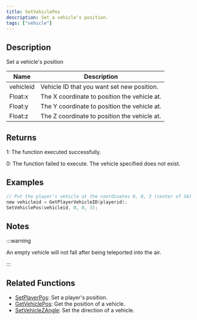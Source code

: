 ```yaml
---
title: SetVehiclePos
description: Set a vehicle's position.
tags: ["vehicle"]
---
```


## Description

Set a vehicle's position

| Name      | Description                                  |
| --------- | -------------------------------------------- |
| vehicleid | Vehicle ID that you want set new position.   |
| Float:x   | The X coordinate to position the vehicle at. |
| Float:y   | The Y coordinate to position the vehicle at. |
| Float:z   | The Z coordinate to position the vehicle at. |

## Returns

1: The function executed successfully.

0: The function failed to execute. The vehicle specified does not exist.

## Examples

```c
// Put the player's vehicle at the coordinates 0, 0, 3 (center of SA)
new vehicleid = GetPlayerVehicleID(playerid);
SetVehiclePos(vehicleid, 0, 0, 3);
```

## Notes

:::warning

An empty vehicle will not fall after being teleported into the air.

:::

## Related Functions

- [SetPlayerPos](SetPlayerPos.md): Set a player's position.
- [GetVehiclePos](GetVehiclePos.md): Get the position of a vehicle.
- [SetVehicleZAngle](SetVehicleZAngle.md): Set the direction of a vehicle.
